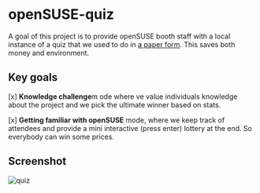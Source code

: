 # openSUSE-quiz

A goal of this project is to provide openSUSE booth staff with a local instance of a quiz that we used to do in [a paper form](https://github.com/openSUSE/artwork/tree/master/quizzes). This saves both money and environment.

## Key goals

[x] **Knowledge challenge**m ode where ve value individuals knowledge about the project and we pick the ultimate winner based on stats.

[x] **Getting familiar with openSUSE** mode, where we keep track of attendees and provide a mini interactive (press enter) lottery at the end. So everybody can win some prices.


## Screenshot

![quiz](https://github.com/user-attachments/assets/8d945102-d7b0-4f0e-88b9-c6541dadfec7)
